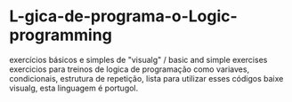 # L-gica-de-programa-o-Logic-programming
exercícios básicos e simples de "visualg" / basic and simple exercises 
exercicios para treinos de logica de programação como variaves, condicionais, estrutura de repetição, lista 
para utilizar esses códigos baixe visualg, 
esta linguagem é portugol.
